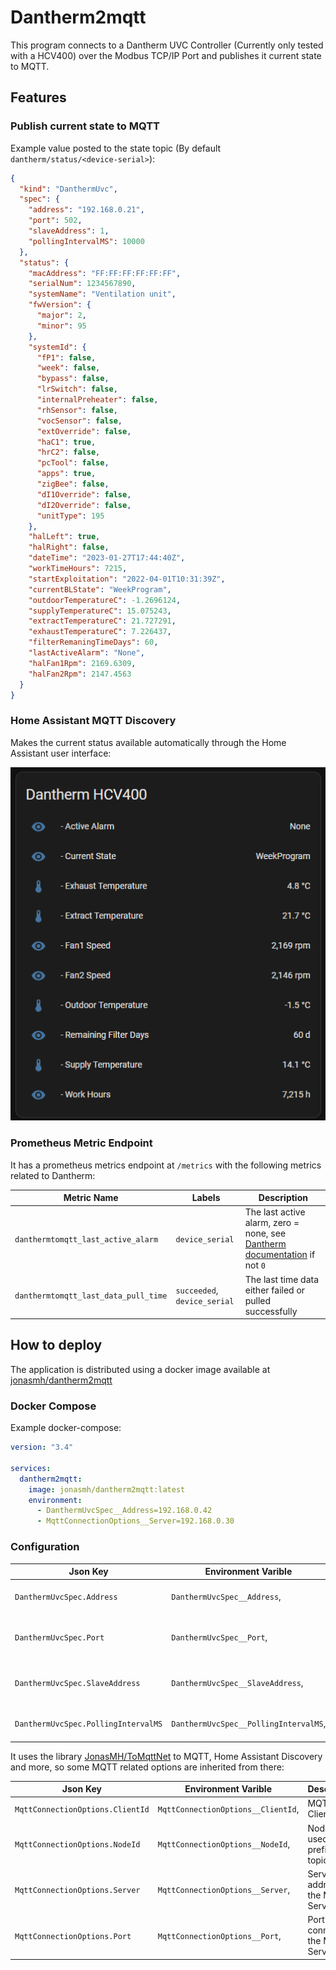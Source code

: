 # Dantherm2mqtt

This program connects to a Dantherm UVC Controller (Currently only tested with a HCV400) over the Modbus TCP/IP Port and publishes it current state to MQTT.

## Features

### Publish current state to MQTT

Example value posted to the state topic (By default `dantherm/status/<device-serial>`):

```json
{
  "kind": "DanthermUvc",
  "spec": {
    "address": "192.168.0.21",
    "port": 502,
    "slaveAddress": 1,
    "pollingIntervalMS": 10000
  },
  "status": {
    "macAddress": "FF:FF:FF:FF:FF:FF",
    "serialNum": 1234567890,
    "systemName": "Ventilation unit",
    "fwVersion": {
      "major": 2,
      "minor": 95
    },
    "systemId": {
      "fP1": false,
      "week": false,
      "bypass": false,
      "lrSwitch": false,
      "internalPreheater": false,
      "rhSensor": false,
      "vocSensor": false,
      "extOverride": false,
      "haC1": true,
      "hrC2": false,
      "pcTool": false,
      "apps": true,
      "zigBee": false,
      "dI1Override": false,
      "dI2Override": false,
      "unitType": 195
    },
    "halLeft": true,
    "halRight": false,
    "dateTime": "2023-01-27T17:44:40Z",
    "workTimeHours": 7215,
    "startExploitation": "2022-04-01T10:31:39Z",
    "currentBLState": "WeekProgram",
    "outdoorTemperatureC": -1.2696124,
    "supplyTemperatureC": 15.075243,
    "extractTemperatureC": 21.727291,
    "exhaustTemperatureC": 7.226437,
    "filterRemaningTimeDays": 60,
    "lastActiveAlarm": "None",
    "halFan1Rpm": 2169.6309,
    "halFan2Rpm": 2147.4563
  }
}
```

### Home Assistant MQTT Discovery

Makes the current status available automatically through the Home Assistant user interface:

![Home Assistant View](./docs/img/example-home-assistant-view.png)

### Prometheus Metric Endpoint

It has a prometheus metrics endpoint at `/metrics` with the following metrics related to Dantherm:

| Metric Name                          | Labels                       | Description                                                                                                                               |
| ------------------------------------ | ---------------------------- | ----------------------------------------------------------------------------------------------------------------------------------------- |
| `danthermtomqtt_last_active_alarm`   | `device_serial`              | The last active alarm, zero = none, see [Dantherm documentation](docs/Dantherm%20UVC%20Controller%20-%20Modbus%20TCP%20IP.pdf) if not `0` |
| `danthermtomqtt_last_data_pull_time` | `succeeded`, `device_serial` | The last time data either failed or pulled successfully                                                                                   |

## How to deploy

The application is distributed using a docker image available at [jonasmh/dantherm2mqtt](https://hub.docker.com/r/jonasmh/dantherm2mqtt)

### Docker Compose

Example docker-compose:

```yaml
version: "3.4"

services:
  dantherm2mqtt:
    image: jonasmh/dantherm2mqtt:latest
    environment:
      - DanthermUvcSpec__Address=192.168.0.42
      - MqttConnectionOptions__Server=192.168.0.30
```

### Configuration

| Json Key                            | Environment Varible                   | Description                         | Example        | Default       |
| ----------------------------------- | ------------------------------------- | ----------------------------------- | -------------- | ------------- |
| `DanthermUvcSpec.Address`           | `DanthermUvcSpec__Address`,           | IP of the UVC Controller            | `192.168.1.42` | `null`        |
| `DanthermUvcSpec.Port`              | `DanthermUvcSpec__Port`,              | Modbus port on the UVC Controller   | `502`          | `502`         |
| `DanthermUvcSpec.SlaveAddress`      | `DanthermUvcSpec__SlaveAddress`,      | Slave address of the UVC Controller | `1`            | `1`           |
| `DanthermUvcSpec.PollingIntervalMS` | `DanthermUvcSpec__PollingIntervalMS`, | Polling interval in ms              | `10000`        | `10000` (10s) |

It uses the library [JonasMH/ToMqttNet](https://github.com/JonasMH/ToMqttNet) to MQTT, Home Assistant Discovery and more, so some MQTT related options are inherited from there:

| Json Key                         | Environment Varible                | Description                             | Example          | Default          |
| -------------------------------- | ---------------------------------- | --------------------------------------- | ---------------- | ---------------- |
| `MqttConnectionOptions.ClientId` | `MqttConnectionOptions__ClientId`, | MQTT Client ID                          | `danthermtomqtt` | `danthermtomqtt` |
| `MqttConnectionOptions.NodeId`   | `MqttConnectionOptions__NodeId`,   | Node id, used as prefix for topics      | `dantherm`       | `dantherm`       |
| `MqttConnectionOptions.Server`   | `MqttConnectionOptions__Server`,   | Server address of the MQTT Server       | `192.168.1.42`   | `mosquitto`      |
| `MqttConnectionOptions.Port`     | `MqttConnectionOptions__Port`,     | Port to connect to the MQTT Server with | `1883`           | `1883` (10s)     |
